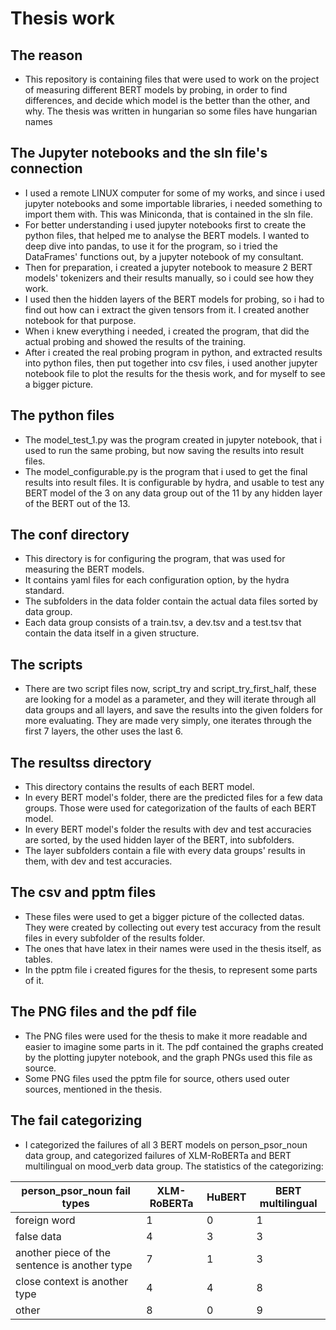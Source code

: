 # Thesis work

## The reason

* This repository is containing files that were used to work on the project of measuring different BERT models by probing, in order to find differences, and decide which model is the better than the other, and why. The thesis was written in hungarian so some files have hungarian names

## The Jupyter notebooks and the sln file's connection

* I used a remote LINUX computer for some of my works, and since i used jupyter notebooks and some importable libraries, i needed something to import them with. This was Miniconda, that is contained in the sln file.
* For better understanding i used jupyter notebooks first to create the python files, that helped me to analyse the BERT models. I wanted to deep dive into pandas, to use it for the program, so i tried the DataFrames' functions out, by a jupyter notebook of my consultant. 
* Then for preparation, i created a jupyter notebook to measure 2 BERT models' tokenizers and their results manually, so i could see how they work. 
* I used then the hidden layers of the BERT models for probing, so i had to find out how can i extract the given tensors from it. I created another notebook for that purpose. 
* When i knew everything i needed, i created the program, that did the actual probing and showed the results of the training.
* After i created the real probing program in python, and extracted results into python files, then put together into csv files, i used another jupyter notebook file to plot the results for the thesis work, and for myself to see a bigger picture.

## The python files

* The model_test_1.py was the program created in jupyter notebook, that i used to run the same probing, but now saving the results into result files.
* The model_configurable.py is the program that i used to get the final results into result files. It is configurable by hydra, and usable to test any BERT model of the 3 on any data group out of the 11 by any hidden layer of the BERT out of the 13. 

## The conf directory

* This directory is for configuring the program, that was used for measuring the BERT models.
* It contains yaml files for each configuration option, by the hydra standard.
* The subfolders in the data folder contain the actual data files sorted by data group.
* Each data group consists of a train.tsv, a dev.tsv and a test.tsv that contain the data itself in a given structure.

## The scripts

* There are two script files now, script_try and script_try_first_half, these are looking for a model as a parameter, and they will iterate through all data groups and all layers, and save the results into the given folders for more evaluating. They are made very simply, one iterates through the first 7 layers, the other uses the last 6.

## The resultss directory

* This directory contains the results of each BERT model.
* In every BERT model's folder, there are the predicted files for a few data groups. Those were used for categorization of the faults of each BERT model.
* In every BERT model's folder the results with dev and test accuracies are sorted, by the used hidden layer of the BERT, into subfolders.
* The layer subfolders contain a file with every data groups' results in them, with dev and test accuracies.

## The csv and pptm files

* These files were used to get a bigger picture of the collected datas. They were created by collecting out every test accuracy from the result files in every subfolder of the results folder.
* The ones that have latex in their names were used in the thesis itself, as tables.
* In the pptm file i created figures for the thesis, to represent some parts of it.

## The PNG files and the pdf file

* The PNG files were used for the thesis to make it more readable and easier to imagine some parts in it. The pdf contained the graphs created by the plotting jupyter notebook, and the graph PNGs used this file as source.
* Some PNG files used the pptm file for source, others used outer sources, mentioned in the thesis.

## The fail categorizing

* I categorized the failures of all 3 BERT models on person_psor_noun data group, and categorized failures of XLM-RoBERTa and BERT multilingual on mood_verb data group. The statistics of the categorizing:

person_psor_noun fail types | XLM-RoBERTa | HuBERT | BERT multilingual
---------- | ---------- | ---------- | ----------
foreign word | 1 | 0 | 1
false data | 4 | 3 | 3
another piece of the sentence is another type | 7 | 1 | 3
close context is another type | 4 | 4 | 8
other | 8 | 0 | 9
